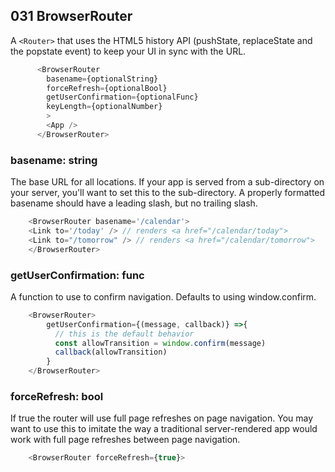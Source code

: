 
## 031 BrowserRouter
A ```<Router>``` that uses the HTML5 history API (pushState, replaceState and the popstate event) to keep your UI in sync with the URL.

```javascript
      <BrowserRouter
        basename={optionalString}
        forceRefresh={optionalBool}
        getUserConfirmation={optionalFunc}
        keyLength={optionalNumber}
        >
        <App />
      </BrowserRouter>
```

### basename: string
The base URL for all locations. If your app is served from a sub-directory on your server, you'll want to set this to the sub-directory. A properly formatted basename should have a leading slash, but no trailing slash.

```javascript
    <BrowserRouter basename='/calendar'>
    <Link to='/today' /> // renders <a href="/calendar/today">
    <Link to="/tomorrow" /> // renders <a href="/calendar/tomorrow">
    </BrowserRouter>
```

### getUserConfirmation: func
A function to use to confirm navigation. Defaults to using window.confirm.
```javascript
    <BrowserRouter>
        getUserConfirmation={(message, callback)} =>{
          // this is the default behavior
          const allowTransition = window.confirm(message)
          callback(allowTransition)
        }
    </BrowserRouter>
```
### forceRefresh: bool
If true the router will use full page refreshes on page navigation. You may want to use this to imitate the way a traditional server-rendered app would work with full page refreshes between page navigation.
```javascript
    <BrowserRouter forceRefresh={true}>
```
